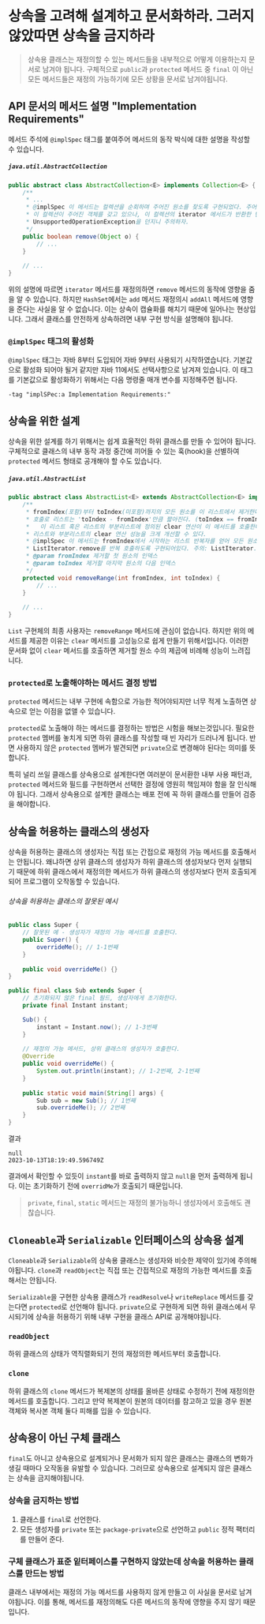 # 상속을 고려해 설계하고 문서화하라. 그러지 않았따면 상속을 금지하라

> 상속용 클래스는 재정의할 수 있는 메서드들을 내부적으로 어떻게 이용하는지 문서로 남겨야 됩니다. 구체적으로 `public`과 `protected` 메서드 중 `final`
> 이 아닌 모든 메서드들은 재정의 가능하기에 모든 상황을 문서로 남겨야됩니다.

## API 문서의 메서드 설명 "Implementation Requirements"

메서드 주석에 `@implSpec` 태그를 붙여주어 메서드의 동작 박식에 대한 설명을 작성할 수 있습니다.

##### `java.util.AbstractCollection`
```java
public abstract class AbstractCollection<E> implements Collection<E> {
    /**
     * ...
     * @implSpec 이 메서드는 컬렉션을 순회하며 주어진 원소를 찾도록 구현되었다. 주어진 원소를 찾으면 반복자의 remove 메서드를 사용해 컬렉션에서 제거한다.
     * 이 컬렉션이 주어진 객체를 갖고 있으나, 이 컬렉션의 iterator 메서드가 반환한 반복자가 remove 메서드를 구현하지 않았다면 
     * UnsupportedOperationException을 던지니 주의하자.
     */
    public boolean remove(Object o) {
        // ...
    }
    
    // ...
}
```

위의 설명에 따르면 `iterator` 메서드를 재정의하면 `remove` 메서드의 동작에 영향을 줌을 알 수 있습니다. 하지만 `HashSet`에서는 `add` 메서드 
재정의시 `addAll` 메서드에 영향을 준다는 사실을 알 수 없습니다. 이는 상속이 캡슐화를 해치기 때문에 일어나는 현상입니다. 그래서 클래스를 안전하게 
상속하려면 내부 구현 방식을 설명해야 됩니다.

### `@implSpec` 태그의 활성화
`@implSpec` 태그는 자바 8부터 도입되어 자바 9부터 사용되기 시작하였습니다. 기본값으로 활성화 되어야 될거 같지만 자바 11에서도 선택사항으로 남겨져 
있습니다. 이 태그를 기본값으로 활성화하기 위해서는 다음 명령줄 매개 변수를 지정해주면 됩니다.
```
-tag "implSPec:a Implementation Requirements:"
```

## 상속을 위한 설계
상속을 위한 설계를 하기 위해서는 쉽게 효율적인 하위 클래스를 만들 수 있어야 됩니다. 구체적으로 클래스의 내부 동작 과정 중간에 끼어들 수 있는 훅(hook)을
선별하여 `protected` 메서드 형태로 공개해야 할 수도 있습니다.

##### `java.util.AbstractList`
```java
public abstract class AbstractList<E> extends AbstractCollection<E> implements List<E> {
    /**
     * fromIndex(포함)부터 toIndex(미포함)까지의 모든 원소를 이 리스트에서 제거한다. toIndex 이후의 원소들은 앞으로 (index만큼씩) 당겨진다. 이
     * 호출로 리스트는 'toIndex - fromIndex'만큼 짧아진다. (toIndex == fromIndex라면 아무런 효과가 없다.)
     *   이 리스트 혹은 리스트의 부분리스트에 정의된 clear 연산이 이 메서드를 호출한다. 리스트 구현의 내부 구조를 활용하도록 이 메서드를 재정의하면 이
     * 리스트와 부분리스트의 clear 연산 성능을 크게 개선할 수 있다.
     * @implSpec 이 메서드는 fromIndex에서 시작하는 리스트 반복자를 얻어 모든 원소를 제거할 때까지 ListIterator.next와 
     * ListIterator.remove를 반복 호출하도록 구현되어있다. 주의: ListIterator.remove가 선형 시간이 걸리면 이 구현의 성능은 제곱에 비례한다.
     * @param fromIndex 제거할 첫 원소의 인덱스
     * @param toIndex 제거할 마지막 원소의 다음 인덱스
     */
    protected void removeRange(int fromIndex, int toIndex) {
        // ...
    }
    
    // ...
}
```

`List` 구현체의 최종 사용자는 `removeRange` 메서드에 관심이 없습니다. 하지만 위의 메서드를 제공한 이유는 `clear` 메서드를 고성능으로 쉽게 만들기 
위해서입니다. 이러한 문서화 없이 `clear` 메서드를 호출하면 제거할 원소 수의 제곱에 비례해 성능이 느려집니다.

### `protected`로 노출해야하는 메서드 결정 방법

`protected` 메서드는 내부 구현에 속함으로 가능한 적어야되지만 너무 적게 노출하면 상속으로 얻는 이점을 없앨 수 있습니다.

`protected`로 노출해야 하는 메서드를 결정하는 방법은 시험을 해보는것입니다. 필요한 `protected` 멤버를 놓치게 되면 하위 클래스를 작성할 때 빈 자리가 
드러나게 됩니다. 반면 사용하지 않은 `protected` 멤버가 발견되면 `private`으로 변경해야 된다는 의미를 뜻합니다.

특히 널리 쓰일 클래스를 상속용으로 설계한다면 여러분이 문서환한 내부 사용 패턴과, `protected` 메서드와 필드를 구현하면서 선택한 결정에 영원히 책임져야 
함을 잘 인식해야 됩니다. 그래서 상속용으로 설계한 클래스는 배포 전에 꼭 하위 클래스를 만들어 검증을 해야합니다.

## 상속을 허용하는 클래스의 생성자

상속을 허용하는 클래스의 생성자는 직접 또는 간접으로 재정의 가능 메서드를 호출해서는 안됩니다. 왜냐하면 상위 클래스의 생성자가 하위 클래스의 생성자보다 먼저 
실행되기 때문에 하위 클래스에서 재정의한 메서드가 하위 클래스의 생성자보다 먼저 호출되게되어 프로그램이 오작동할 수 있습니다.

###### 상속을 허용하는 클래스의 잘못된 예시

```java
public class Super {
    // 잘못된 예 - 생성자가 재정의 가능 메서드를 호출한다.
    public Super() {
        overrideMe(); // 1-1번째
    }
    
    public void overrideMe() {}
}
```

```java
public final class Sub extends Super {
    // 초기화되지 않은 final 필드, 생성자에게 초기화한다.
    private final Instant instant;

    Sub() {
        instant = Instant.now(); // 1-3번째
    }
    
    // 재정의 가능 메서드, 상위 클래스의 생성자가 호출한다.
    @Override
    public void overrideMe() {
        System.out.println(instant); // 1-2번째, 2-1번째
    }
    
    public static void main(String[] args) {
        Sub sub = new Sub(); // 1번째
        sub.overrideMe(); // 2번째
    }
}
```

결과
```
null
2023-10-13T18:19:49.596749Z
```

결과에서 확인할 수 있듯이 `instant`를 바로 출력하지 않고 `null`을 먼저 출력하게 됩니다. 이는 초기화하기 전에 `overridMe`가 호출되기 때문입니다.

> `private`, `final`, `static` 메서드는 재정의 불가능하니 생성자에서 호출해도 괜찮습니다.

## `Cloneable`과 `Serializable` 인터페이스의 상속용 설계

`Cloneable`과 `Serializable`의 상속용 클래스는 생성자와 비슷한 제약이 있기에 주의해야됩니다. `clone`과 `readObject`는 직접 또는 간접적으로 
재정의 가능한 메서드를 호출해서는 안됩니다.

`Serializable`을 구현한 상속용 클래스가 `readResolve`나 `writeReplace` 메서드를 갖는다면 `protected`로 선언해야 됩니다. `private`으로 
구현하게 되면 하위 클래스에서 무시되기에 상속을 허용하기 위해 내부 구현을 클래스 API로 공개해야됩니다.

### `readObject`

하위 클래스의 상태가 역직렬화되기 전의 재정의한 메서드부터 호출합니다.

### `clone`

하위 클래스의 `clone` 메서드가 복제본의 상태를 올바른 상태로 수정하기 전에 재정의한 메서드를 호출합니다. 그리고 만약 복제본이 원본의 데이터를 참고하고 
있을 경우 원본 객체와 복사본 객체 둘다 피해를 입을 수 있습니다.

## 상속용이 아닌 구체 클래스

`final`도 아니고 상속용으로 설계되거나 문서화가 되지 않은 클래스는 클래스의 변화가 생길 때마다 오작동을 유발할 수 있습니다. 그러므로 상속용으로 설계되지 
않은 클래스는 상속을 금지해야됩니다.

### 상속을 금지하는 방법

1. 클래스를 `final`로 선언한다.
2. 모든 생성자를 `private` 또는 `package-private`으로 선언하고 `public` 정적 팩터리를 만들어 준다.

### 구체 클래스가 표준 잍터페이스를 구현하지 않았는데 상속을 허용하는 클래스를 만드는 방법

클래스 내부에서는 재정의 가능 메서드를 사용하지 않게 만들고 이 사실을 문서로 남겨야됩니다. 이를 통해, 메서드를 재정의해도 다른 메서드의 동작에 영향을 주지 
않기 때문입니다.